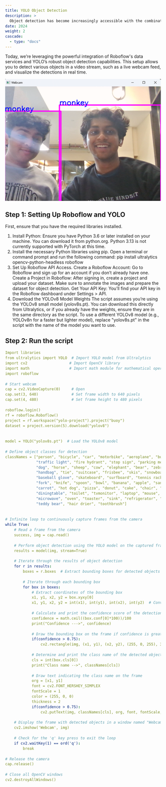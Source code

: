 ```yaml
---
title: YOLO Object Detection
description: >
  Object detection has become increasingly accessible with the combination of Roboflow and YOLO (You Only Look Once), a popular deep learning model for real-time object detection. Here’s a guide to using Roboflow and YOLOv8 with Python to create a live object detection system with your webcam.
date: 2024
weight: 2
cascade:
  - type: "docs"
---
```


Today, we’re leveraging the powerful integration of Roboflow's data services and YOLO’s robust object detection capabilities. This setup allows you to detect various objects in a video stream, such as a live webcam feed, and visualize the detections in real time.

![Aarya & Varun](/images/Monkeys.png)


## Step 1: Setting Up Roboflow and YOLO
First, ensure that you have the required libraries installed. 

1. Install Python: Ensure you have Python 3.6 or later installed on your machine. You can download it from python.org. Python 3.13 is not currently supported with PyTorch at this time.
2. Install the necessary Python libraries using pip. Open a terminal or command prompt and run the following command: pip install ultralytics opencv-python-headless roboflow
3. Set Up Roboflow API Access. 
Create a Roboflow Account: Go to Roboflow and sign up for an account if you don’t already have one.
Create a Project in Roboflow: After signing in, create a project and upload your dataset. Make sure to annotate the images and prepare the dataset for object detection.
Get Your API Key: You’ll find your API key in the Roboflow dashboard under Settings > API.
4. Download the YOLOv8 Model Weights 
The script assumes you’re using the YOLOv8 small model (yolov8s.pt). You can download this directly from Ultralytics, or if you already have the weights, ensure they are in the same directory as the script.
To use a different YOLOv8 model (e.g., YOLOv8n for a faster but lighter model), replace "yolov8s.pt" in the script with the name of the model you want to use.

## Step 2: Run the script

```yaml
Import libraries
from ultralytics import YOLO  # Import YOLO model from Ultralytics
import cv2                   # Import OpenCV library
import math                  # Import math module for mathematical operations
import roboflow

# Start webcam
cap = cv2.VideoCapture(0)     # Open 
cap.set(3, 640)               # Set frame width to 640 pixels
cap.set(4, 480)               # Set frame height to 480 pixels

roboflow.login()
rf = roboflow.Roboflow()
project = rf.workspace("yolo-project").project("buoy")
dataset = project.version(5).download("yolov8")


model = YOLO("yolov8s.pt")  # Load the YOLOv8 model

# Define object classes for detection
classNames = ["person", "bicycle", "car", "motorbike", "aeroplane", "bus", "train", "truck", "boat",
              "traffic light", "fire hydrant", "stop sign", "parking meter", "bench", "bird", "cat",
              "dog", "horse", "sheep", "cow", "elephant", "bear", "zebra", "giraffe", "backpack", "umbrella",
              "handbag", "tie", "suitcase", "frisbee", "skis", "snowboard", "sports ball", "kite", "baseball bat",
              "baseball glove", "skateboard", "surfboard", "tennis racket", "bottle", "wine glass", "cup",
              "fork", "knife", "spoon", "bowl", "banana", "apple", "sandwich", "orange", "broccoli",
              "carrot", "hot dog", "pizza", "donut", "cake", "chair", "sofa", "pottedplant", "bed",
              "diningtable", "toilet", "tvmonitor", "laptop", "mouse", "remote", "keyboard", "cell phone",
              "microwave", "oven", "toaster", "sink", "refrigerator", "book", "clock", "vase", "scissors",
              "teddy bear", "hair drier", "toothbrush"]


# Infinite loop to continuously capture frames from the camera
while True:
    # Read a frame from the camera
    success, img = cap.read()

    # Perform object detection using the YOLO model on the captured frame
    results = model(img, stream=True)

    # Iterate through the results of object detection
    for r in results:
        boxes = r.boxes  # Extract bounding boxes for detected objects

        # Iterate through each bounding box
        for box in boxes:
            # Extract coordinates of the bounding box
            x1, y1, x2, y2 = box.xyxy[0]
            x1, y1, x2, y2 = int(x1), int(y1), int(x2), int(y2)  # Convert to integer values

            # Calculate and print the confidence score of the detection
            confidence = math.ceil((box.conf[0]*100))/100
            print("Confidence --->", confidence)

            # Draw the bounding box on the frame if confidence is greater than 0.75
            if(confidence > 0.75):
                cv2.rectangle(img, (x1, y1), (x2, y2), (255, 0, 255), 3)

            # Determine and print the class name of the detected object
            cls = int(box.cls[0])
            print("Class name -->", classNames[cls])

            # Draw text indicating the class name on the frame
            org = [x1, y1]
            font = cv2.FONT_HERSHEY_SIMPLEX
            fontScale = 1
            color = (255, 0, 0)
            thickness = 2
            if(confidence > 0.75):
                cv2.putText(img, classNames[cls], org, font, fontScale, color, thickness)

    # Display the frame with detected objects in a window named "Webcam"
    cv2.imshow('Webcam', img)

    # Check for the 'q' key press to exit the loop
    if cv2.waitKey(1) == ord('q'):
        break

# Release the camera
cap.release()

# Close all OpenCV windows
cv2.destroyAllWindows()
```


